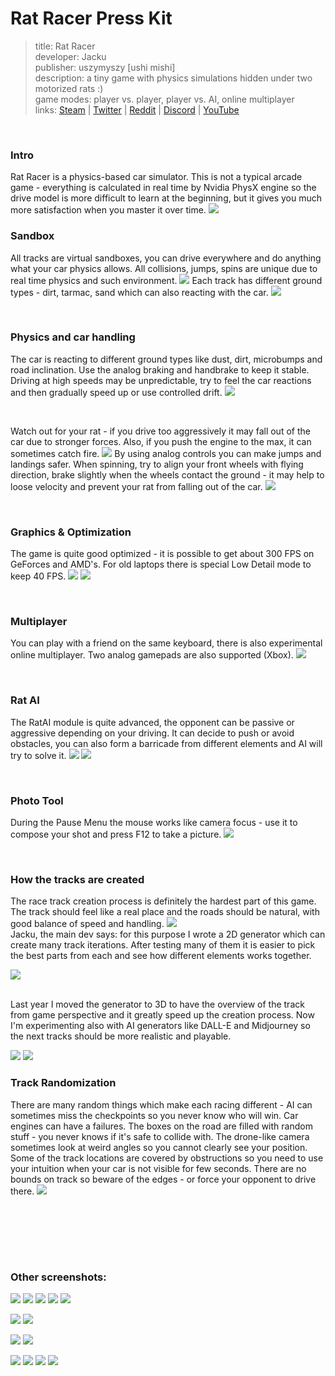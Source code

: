 # Rat Racer Press Kit

>title: Rat Racer
><br>
>developer: Jacku
><br>
>publisher: uszymyszy [ushi mishi]
><br>
>description: a tiny game with physics simulations hidden under two motorized rats :)
><br>
>game modes: player vs. player, player vs. AI, online multiplayer
><br>
>links: [Steam](https://store.steampowered.com/app/1199360/Rat_Racer) | [Twitter](https://twitter.com/uszymyszy) | 
[Reddit](https://www.reddit.com/r/Unity3D/comments/eax1kr/i_applied_your_comments_to_car_physics_and_here/) | 
[Discord](https://steamcommunity.com/linkfilter/?url=https://discord.gg/bWzGe5wQpY) | 
[YouTube](https://www.youtube.com/watch?v=ts1PP9cTiks)  

<br>

### Intro
Rat Racer is a physics-based car simulator. This is not a typical arcade game - everything is calculated in real time by Nvidia PhysX engine so the drive model is more difficult to learn at the beginning, but it gives you much more satisfaction when you master it over time.
![](screenshots/racetrack_old_station_01.jpg)
<br>

### Sandbox
All tracks are virtual sandboxes, you can drive everywhere and do anything what your car physics allows. All collisions, jumps, spins are unique due to real time physics and such environment.
![](screenshots/sandbox_01.jpg)
 Each track has different ground types - dirt, tarmac, sand which can also reacting with the car.
![](screenshots/graphics_details_01.jpg)


<br>

### Physics and car handling
The car is reacting to different ground types like dust, dirt, microbumps and road inclination. Use the analog braking and handbrake to keep it stable. Driving at high speeds may be unpredictable, try to feel the car reactions and then gradually speed up or use controlled drift.
![](screenshots/racetrack_village_02.jpg)

<br>

Watch out for your rat - if you drive too aggressively it may fall out of the car due to stronger forces. Also, if you push the engine to the max, it can sometimes catch fire.
![](screenshots/fall.jpg)
By using analog controls you can make jumps and landings safer. When spinning, try to align your front wheels with flying direction, brake slightly when the wheels contact the ground - it may help to loose velocity and prevent your rat from falling out of the car.
![](screenshots/forces_04.jpg)


<br>

### Graphics & Optimization
The game is quite good optimized - it is possible to get about 300 FPS on GeForces and AMD's. For old laptops there is special Low Detail mode to keep 40 FPS.
![](screenshots/sandbox_04.jpg)
![](screenshots/racetrack_village_01.jpg)


<br>

### Multiplayer
You can play with a friend on the same keyboard, there is also experimental online multiplayer. Two analog gamepads are also supported (Xbox).
![](screenshots/racetrack_wooden_01.jpg)

<br>

### Rat AI
The RatAI module is quite advanced, the opponent can be passive or aggressive depending on your driving. It can decide to push or avoid obstacles, you can also form a barricade from different elements and AI will try to solve it.
![](screenshots/oil.jpg)
![](screenshots/chase.jpg)

<br>






### Photo Tool
During the Pause Menu the mouse works like camera focus - use it to compose your shot and press F12 to take a picture.
![](screenshots/forces_02.jpg)

<br>

### How the tracks are created
The race track creation process is definitely the hardest part of this game. The track should feel like a real place and the roads should be natural, with good balance of speed and handling. 
![](screenshots/sandbox_05.jpg)
<br>
 Jacku, the main dev says: for this purpose I wrote a 2D generator which can create many track iterations. After testing many of them it is easier to pick the best parts from each and see how different elements works together.
<br>

![](screenshots/track_generator_2D.gif)


<br>
Last year I moved the generator to 3D to have the overview of the track from game perspective and it greatly speed up the creation process. Now I'm experimenting also with AI generators like DALL-E and Midjourney so the next tracks should be more realistic and playable.

![](screenshots/track_generator_01.jpg)
![](screenshots/track_generator_02.jpg)


### Track Randomization
There are many random things which make each racing different - AI can sometimes miss the checkpoints so you never know who will win. Car engines can have a failures. The boxes on the road are filled with random stuff - you never knows if it's safe to collide with. The drone-like camera sometimes look at weird angles so you cannot clearly see your position. Some of the track locations are covered by obstructions so you need to use your intuition when your car is not visible for few seconds. There are no bounds on track so beware of the edges - or force your opponent to drive there.
![](screenshots/forces.jpg)

<br>


<br><br><br>



### Other screenshots:
![](screenshots/racetrack_old_station_02.jpg)
![](screenshots/racetrack_old_station_04.jpg)
![](screenshots/racetrack_old_station_03_top_view.jpg)
![](screenshots/photo_tool_01.jpg)
![](screenshots/photo_tool_02.jpg)

![](screenshots/racetrack_village_03.jpg)
![](screenshots/racetrack_village_04.jpg)

![](screenshots/racetrack_wooden_02.jpg)
![](screenshots/racetrack_wooden_03_top_view.jpg)

![](screenshots/sandbox_02_the_village.jpg)
![](screenshots/sandbox_03.jpg)
![](screenshots/forces_03.jpg)
![](screenshots/handbrake.gif)
